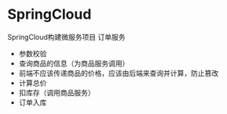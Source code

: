 # SpringCloud
SpringCloud构建微服务项目
订单服务

- 参数校验
- 查询商品的信息（为商品服务调用）
- 前端不应该传递商品的价格，应该由后端来查询并计算，防止篡改
- 计算总价
- 扣库存（调用商品服务）
- 订单入库
